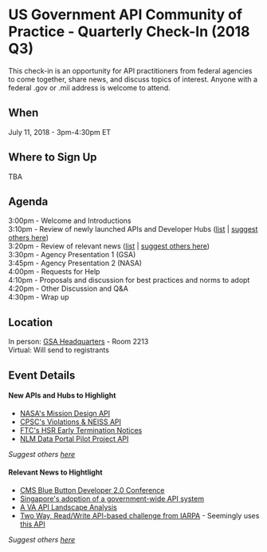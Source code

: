 
# US Government API Community of Practice - Quarterly Check-In (2018 Q3)

This check-in is an opportunity for API practitioners from federal agencies to come together, share news, and discuss topics of interest.  Anyone with a federal .gov or .mil address is welcome to attend.  

## When

July 11, 2018 - 3pm-4:30pm ET

## Where to Sign Up 

TBA

## Agenda 

3:00pm - Welcome and Introductions   
3:10pm - Review of newly launched APIs and Developer Hubs ([list](https://github.com/18F/wg-api/blob/18f-pages/quarterly-meetings/2018-q3.md#new-apis-and-hubs-to-highlight) | [suggest others here](https://github.com/18F/wg-api/issues/13))  
3:20pm - Review of relevant news ([list](https://github.com/18F/wg-api/blob/18f-pages/quarterly-meetings/2018-q3.md#relevant-news-to-hightlight) | [suggest others here](https://github.com/18F/wg-api/issues/14))  
3:30pm - Agency Presentation 1 (GSA)  
3:45pm - Agency Presentation 2 (NASA)  
4:00pm - Requests for Help   
4:10pm - Proposals and discussion for best practices and norms to adopt  
4:20pm - Other Discussion and Q&A  
4:30pm - Wrap up  

## Location 

In person: [GSA Headquarters]() - Room 2213  
Virtual:  Will send to registrants  


## Event Details 


#### New APIs and Hubs to Highlight

* [NASA's Mission Design API](https://ssd-api.jpl.nasa.gov/doc/mdesign.html)
* [CPSC's Violations & NEISS API](https://opendata.cpsc.gov/opendataApi/apidocs/api-guide)
* [FTC's HSR Early Termination Notices](https://www.ftc.gov/developer/api/v0/endpoints/hsr-early-termination-notices)
* [NLM Data Portal Pilot Project API](https://datadiscovery.nlm.nih.gov/api/odata/v4/crzr-uvwg)

_Suggest others [here](https://github.com/18F/wg-api/issues/13)_

#### Relevant News to Hightlight 

* [CMS Blue Button Developer 2.0 Conference](https://bluebutton.cms.gov/bb2dc18/)
* [Singapore's adoption of a government-wide API system](https://www.programmableweb.com/news/how-singapore-will-run-country-using-apis/else-where-web-case-study/2018/06/24)
* [A VA API Landscape Analysis](https://apievangelist.com/2018/06/18/va-lighthouse-landscape-analysis-and-roadmapping-project-report/)
* [Two Way, Read/Write API-based challenge from IARPA](https://www.iarpa.gov/challenges/gfchallenge.html) - Seemingly uses [this API](https://cultivatelabs.github.io/forecasts-api-docs/#questions-list)

_Suggest others [here](https://github.com/18F/wg-api/issues/14)_
